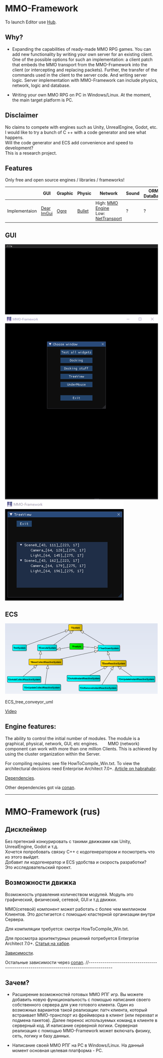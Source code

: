 # MMO-Framework

To launch Editor use [Hub](https://github.com/RamilGauss/TornadoHub/releases).

## Why?

- Expanding the capabilities of ready-made MMO RPG games. You can add new functionality by writing your own server for an existing client.
One of the possible options for such an implementation: a client patch that embeds the MMO transport from the MMO-Framework into the client (or intercepting and replacing packets).
Further, the transfer of the commands used in the client to the server code. And writing server logic.
Server implementation with MMO-Framework can include physics, network, logic and database. 

- Writing your own MMO RPG on PC in Windows/Linux. At the moment, the main target platform is PC. 

## Disclaimer
No claims to compete with engines such as Unity, UnrealEngine, Godot, etc.  
I would like to try a bunch of C ++ with a code generator and see what happens.  
Will the code generator and ECS add convenience and speed to development?  
This is a research project.  

## Features

Only free and open source engines / libraries / frameworks!

|               | GUI         | Graphic     | Physic |  Network    |   Sound |  ORM DataBase |
|----------     | ------------| ------------|--------|-------------|---------|------------|
|Implementaion  | [Dear ImGui](https://github.com/ocornut/imgui)  |   [Ogre](https://github.com/OGRECave/ogre)      | [Bullet](https://github.com/bulletphysics/bullet3) | High: [MMO Engine](https://github.com/RamilGauss/MMO-Framework/tree/master/Source/Modules/MMOEngine)<br>Low: [NetTransport](https://github.com/RamilGauss/MMO-Framework/tree/master/Source/Modules/NetTransport)  |    ?     |      ?     |

## GUI

<img src="./Doc/open_project_file.gif">
<br>
<img src="./Doc/gui_example.gif">
<br>
<img src="./Doc/tree_view_editing.gif">

## ECS

<img src="./Doc/ECS_tree_conveyor_uml.png">

ECS_tree_conveyor_uml

[Video](http://www.youtube.com/watch?v=g8IlYRepclE)

## Engine features:

  The ability to control the initial number of modules.
The module is a graphical, physical, network, GUI, etc engines.
    
  MMO (network) component can work with more than one million Clients.
This is achieved by using the cluster organization within the Server.

  For compiling requires: see file HowToCompile_Win.txt.
To view the architectural decisions need Enterprise Architect 7.0+.
[Article on habrahabr](http://habrahabr.ru/post/233915/).

[Dependencies](https://github.com/RamilGauss/MMO-FrameworkDependency).

Other dependencies got via [conan](http://conan.io).

---

# MMO-Framework (rus)

## Дисклеймер
Без претензий конкурировать с такими движками как Unity, UnrealEngine, Godot и т.д.  
Хочется попробовать связку C++ с кодогенератором и посмотреть что из этого выйдет.  
Добавит ли кодогенератор и ECS удобства и скорость разработки?  
Это исследовательский проект.  
    
## Возможности движка

Возможность управления количеством модулей.
Модуль это графический, физический, сетевой, GUI и т.д движки.
    
  ММО(сетевой) компонент может работать с более чем миллионом Клиентов.
Это достигается с помощью кластерной организации внутри Сервера.

  Для компиляции требуется: смотри HowToCompile_Win.txt.
  
Для просмотра архитектурных решений потребуется Enterprise Architect 7.0+.
[Статья на хабре](http://habrahabr.ru/post/233915/).

[Зависимости](https://github.com/RamilGauss/MMO-FrameworkDependency).

Остальные зависимости через [conan](http://conan.io).
//------------------------------------------------------------------------------------------

## Зачем?  

- Расширение возможностей готовых ММО РПГ игр. Вы можете добавить новую функциональность с помощью написания своего собственного сервера для уже готового клиента.
Один из возможных вариантов такой реализации: патч клиента, который встраивает ММО-транспорт из фреймворка в клиент (или перехват и подмена пакетов).
Далее перенос используемых команд в клиенте в серверный код. И написание серверной логики.
Серверная реализация с помощью MMO-Framework может включать физику, сеть, логику и базу данных.
  
- Написание своей ММО РПГ на PC в Windows/Linux. На данный момент основная целевая платформа - PC.

